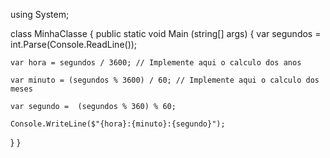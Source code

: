 using System;

class MinhaClasse {
  public static void Main (string[] args) {
    var segundos = int.Parse(Console.ReadLine());
    
    var hora = segundos / 3600; // Implemente aqui o calculo dos anos
    
    var minuto = (segundos % 3600) / 60; // Implemente aqui o calculo dos meses 
    
    var segundo =  (segundos % 360) % 60;

    Console.WriteLine($"{hora}:{minuto}:{segundo}");
  }
}